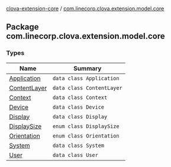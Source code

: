 [clova-extension-core](../index.md) / [com.linecorp.clova.extension.model.core](./index.md)

## Package com.linecorp.clova.extension.model.core

### Types

| Name | Summary |
|---|---|
| [Application](-application/index.md) | `data class Application` |
| [ContentLayer](-content-layer/index.md) | `data class ContentLayer` |
| [Context](-context/index.md) | `data class Context` |
| [Device](-device/index.md) | `data class Device` |
| [Display](-display/index.md) | `data class Display` |
| [DisplaySize](-display-size/index.md) | `enum class DisplaySize` |
| [Orientation](-orientation/index.md) | `enum class Orientation` |
| [System](-system/index.md) | `data class System` |
| [User](-user/index.md) | `data class User` |
